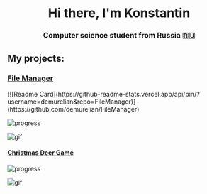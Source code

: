 <h1 align="center">Hi there, I'm Konstantin</h1>
<h3 align="center">Computer science student from Russia 🇷🇺</h3>

<h2 align="left">My projects:</h2>

<h3 align="left"><a href="https://github.com/demurelian/FileManager" target="_blank">File Manager</a></h3>
[![Readme Card](https://github-readme-stats.vercel.app/api/pin/?username=demurelian&repo=FileManager)](https://github.com/demurelian/FileManager)

![progress](https://img.shields.io/badge/Progress-Done-green)

![gif](https://media.giphy.com/media/v1.Y2lkPTc5MGI3NjExMDc4MXBmbzFkY3p5MHpteHkxbXlpNWw0dTZvMHI0d2MyNzExZnhqaSZlcD12MV9pbnRlcm5hbF9naWZfYnlfaWQmY3Q9Zw/111qkWCRLqGBRsxa2D/source.gif)

<h4 align="left"><a href="https://github.com/demurelian/ChristmasDeerGame" target="_blank">Christmas Deer Game</a></h4>

![progress](https://img.shields.io/badge/Progress-Done-green)

![gif](https://media.giphy.com/media/v1.Y2lkPTc5MGI3NjExOWF0ZTdyNWZpOWVrMXF1eWptZzA1aGdoamdmd2Flb2loaTFiMHhnbiZlcD12MV9pbnRlcm5hbF9naWZfYnlfaWQmY3Q9Zw/g7hfFdiApWb1voTyu4/giphy-downsized-large.gif)

<!--
**demurelian/demurelian** is a ✨ _special_ ✨ repository because its `README.md` (this file) appears on your GitHub profile.

Here are some ideas to get you started:

- 🔭 I’m currently working on ...
- 🌱 I’m currently learning ...
- 👯 I’m looking to collaborate on ...
- 🤔 I’m looking for help with ...
- 💬 Ask me about ...
- 📫 How to reach me: ...
- 😄 Pronouns: ...
- ⚡ Fun fact: ...
-->
